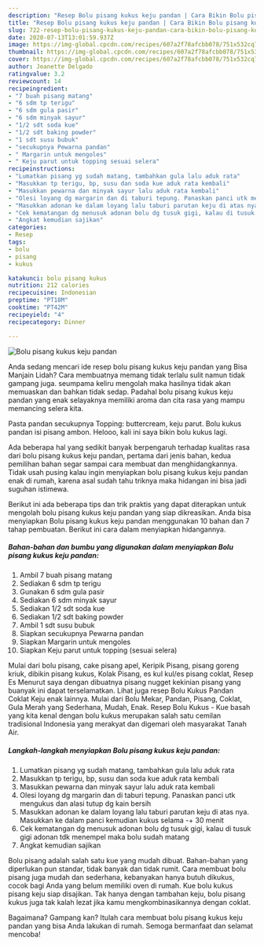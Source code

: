```yaml
---
description: "Resep Bolu pisang kukus keju pandan | Cara Bikin Bolu pisang kukus keju pandan Yang Lezat Sekali"
title: "Resep Bolu pisang kukus keju pandan | Cara Bikin Bolu pisang kukus keju pandan Yang Lezat Sekali"
slug: 722-resep-bolu-pisang-kukus-keju-pandan-cara-bikin-bolu-pisang-kukus-keju-pandan-yang-lezat-sekali
date: 2020-07-13T13:01:59.937Z
image: https://img-global.cpcdn.com/recipes/607a2f78afcbb078/751x532cq70/bolu-pisang-kukus-keju-pandan-foto-resep-utama.jpg
thumbnail: https://img-global.cpcdn.com/recipes/607a2f78afcbb078/751x532cq70/bolu-pisang-kukus-keju-pandan-foto-resep-utama.jpg
cover: https://img-global.cpcdn.com/recipes/607a2f78afcbb078/751x532cq70/bolu-pisang-kukus-keju-pandan-foto-resep-utama.jpg
author: Jeanette Delgado
ratingvalue: 3.2
reviewcount: 14
recipeingredient:
- "7 buah pisang matang"
- "6 sdm tp terigu"
- "6 sdm gula pasir"
- "6 sdm minyak sayur"
- "1/2 sdt soda kue"
- "1/2 sdt baking powder"
- "1 sdt susu bubuk"
- "secukupnya Pewarna pandan"
- " Margarin untuk mengoles"
- " Keju parut untuk topping sesuai selera"
recipeinstructions:
- "Lumatkan pisang yg sudah matang, tambahkan gula lalu aduk rata"
- "Masukkan tp terigu, bp, susu dan soda kue aduk rata kembali"
- "Masukkan pewarna dan minyak sayur lalu aduk rata kembali"
- "Olesi loyang dg margarin dan di taburi tepung. Panaskan panci utk mengukus dan alasi tutup dg kain bersih"
- "Masukkan adonan ke dalam loyang lalu taburi parutan keju di atas nya. Masukkan ke dalam panci kemudian kukus selama -+ 30 menit"
- "Cek kematangan dg menusuk adonan bolu dg tusuk gigi, kalau di tusuk gigi adonan tdk menempel maka bolu sudah matang"
- "Angkat kemudian sajikan"
categories:
- Resep
tags:
- bolu
- pisang
- kukus

katakunci: bolu pisang kukus 
nutrition: 212 calories
recipecuisine: Indonesian
preptime: "PT18M"
cooktime: "PT42M"
recipeyield: "4"
recipecategory: Dinner

---
```



![Bolu pisang kukus keju pandan](https://img-global.cpcdn.com/recipes/607a2f78afcbb078/751x532cq70/bolu-pisang-kukus-keju-pandan-foto-resep-utama.jpg)

Anda sedang mencari ide resep bolu pisang kukus keju pandan yang Bisa Manjain Lidah? Cara membuatnya memang tidak terlalu sulit namun tidak gampang juga. seumpama keliru mengolah maka hasilnya tidak akan memuaskan dan bahkan tidak sedap. Padahal bolu pisang kukus keju pandan yang enak selayaknya memiliki aroma dan cita rasa yang mampu memancing selera kita.

Pasta pandan secukupnya Topping: buttercream, keju parut. Bolu kukus pandan isi pisang ambon. Helooo, kali ini saya bikin bolu kukus lagi.

Ada beberapa hal yang sedikit banyak berpengaruh terhadap kualitas rasa dari bolu pisang kukus keju pandan, pertama dari jenis bahan, kedua pemilihan bahan segar sampai cara membuat dan menghidangkannya. Tidak usah pusing kalau ingin menyiapkan bolu pisang kukus keju pandan enak di rumah, karena asal sudah tahu triknya maka hidangan ini bisa jadi suguhan istimewa.


Berikut ini ada beberapa tips dan trik praktis yang dapat diterapkan untuk mengolah bolu pisang kukus keju pandan yang siap dikreasikan. Anda bisa menyiapkan Bolu pisang kukus keju pandan menggunakan 10 bahan dan 7 tahap pembuatan. Berikut ini cara dalam menyiapkan hidangannya.

<!--inarticleads1-->

##### Bahan-bahan dan bumbu yang digunakan dalam menyiapkan Bolu pisang kukus keju pandan:

1. Ambil 7 buah pisang matang
1. Sediakan 6 sdm tp terigu
1. Gunakan 6 sdm gula pasir
1. Sediakan 6 sdm minyak sayur
1. Sediakan 1/2 sdt soda kue
1. Sediakan 1/2 sdt baking powder
1. Ambil 1 sdt susu bubuk
1. Siapkan secukupnya Pewarna pandan
1. Siapkan  Margarin untuk mengoles
1. Siapkan  Keju parut untuk topping (sesuai selera)


Mulai dari bolu pisang, cake pisang apel, Keripik Pisang, pisang goreng kriuk, dibikin pisang kukus, Kolak Pisang, es kul kul/es pisang coklat, Resep Es Menurut saya dengan dibuatnya pisang nugget kekinian pisang yang buanyak ini dapat terselamatkan. Lihat juga resep Bolu Kukus Pandan Coklat Keju enak lainnya. Mulai dari Bolu Mekar, Pandan, Pisang, Coklat, Gula Merah yang Sederhana, Mudah, Enak. Resep Bolu Kukus - Kue basah yang kita kenal dengan bolu kukus merupakan salah satu cemilan tradisional Indonesia yang merakyat dan digemari oleh masyarakat Tanah Air. 

<!--inarticleads2-->

##### Langkah-langkah menyiapkan Bolu pisang kukus keju pandan:

1. Lumatkan pisang yg sudah matang, tambahkan gula lalu aduk rata
1. Masukkan tp terigu, bp, susu dan soda kue aduk rata kembali
1. Masukkan pewarna dan minyak sayur lalu aduk rata kembali
1. Olesi loyang dg margarin dan di taburi tepung. Panaskan panci utk mengukus dan alasi tutup dg kain bersih
1. Masukkan adonan ke dalam loyang lalu taburi parutan keju di atas nya. Masukkan ke dalam panci kemudian kukus selama -+ 30 menit
1. Cek kematangan dg menusuk adonan bolu dg tusuk gigi, kalau di tusuk gigi adonan tdk menempel maka bolu sudah matang
1. Angkat kemudian sajikan


Bolu pisang adalah salah satu kue yang mudah dibuat. Bahan-bahan yang diperlukan pun standar, tidak banyak dan tidak rumit. Cara membuat bolu pisang juga mudah dan sederhana, kebanyakan hanya butuh dikukus, cocok bagi Anda yang belum memiliki oven di rumah. Kue bolu kukus pisang keju siap disajikan. Tak hanya dengan tambahan keju, bolu pisang kukus juga tak kalah lezat jika kamu mengkombinasikannya dengan coklat. 

Bagaimana? Gampang kan? Itulah cara membuat bolu pisang kukus keju pandan yang bisa Anda lakukan di rumah. Semoga bermanfaat dan selamat mencoba!
